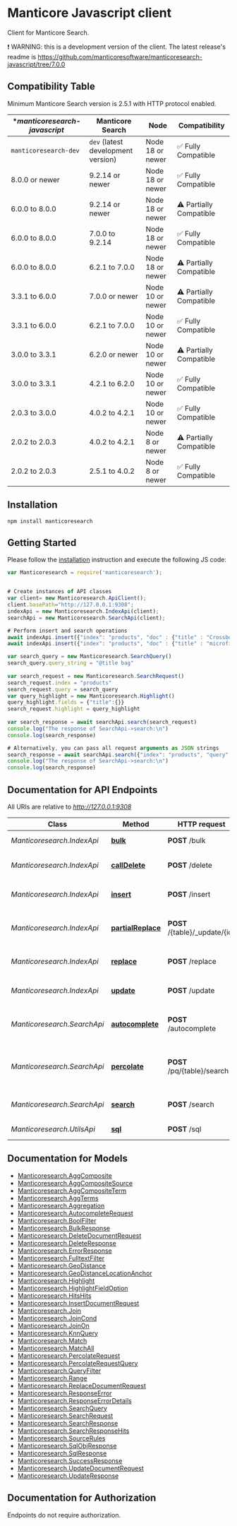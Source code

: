 # Manticore Javascript client

Сlient for Manticore Search.


❗ WARNING: this is a development version of the client. The latest release's readme is https://github.com/manticoresoftware/manticoresearch-javascript/tree/7.0.0

## Compatibility Table

Minimum Manticore Search version is 2.5.1 with HTTP protocol enabled.

| **manticoresearch-javascript*  | **Manticore Search**                | **Node**            | **Compatibility**       |
| ------------------------------ | ----------------------------------- | ------------------- | ------------------------|
| `manticoresearch-dev`          | `dev` (latest development version)  | Node 18 or newer    | ✅ Fully Compatible     |
| 8.0.0 or newer                 | 9.2.14 or newer                     | Node 18 or newer    | ✅ Fully Compatible     |
| 6.0.0 to 8.0.0                 | 9.2.14 or newer                     | Node 18 or newer    | ⚠️ Partially Compatible |
| 6.0.0 to 8.0.0                 | 7.0.0 to 9.2.14                     | Node 18 or newer    | ✅ Fully Compatible     |
| 6.0.0 to 8.0.0                 | 6.2.1 to 7.0.0                      | Node 18 or newer    | ⚠️ Partially Compatible |
| 3.3.1 to 6.0.0                 | 7.0.0 or newer                      | Node 10 or newer    | ⚠️ Partially Compatible |
| 3.3.1 to 6.0.0                 | 6.2.1 to 7.0.0                      | Node 10 or newer    | ✅ Fully Compatible     |
| 3.0.0 to 3.3.1                 | 6.2.0 or newer                      | Node 10 or newer    | ⚠️ Partially Compatible |
| 3.0.0 to 3.3.1                 | 4.2.1 to 6.2.0                      | Node 10 or newer    | ✅ Fully Compatible     |
| 2.0.3 to 3.0.0                 | 4.0.2 to 4.2.1                      | Node 10 or newer    | ✅ Fully Compatible     |
| 2.0.2 to 2.0.3                 | 4.0.2 to 4.2.1                      | Node  8 or newer    | ⚠️ Partially Compatible |
| 2.0.2 to 2.0.3                 | 2.5.1 to 4.0.2                      | Node  8 or newer    | ✅ Fully Compatible     |

## Installation

```shell
npm install manticoresearch
```

## Getting Started

Please follow the [installation](#installation) instruction and execute the following JS code:

```javascript
var Manticoresearch = require('manticoresearch');


# Create instances of API classes
var client= new Manticoresearch.ApiClient();
client.basePath="http://127.0.0.1:9308";
indexApi = new Manticoresearch.IndexApi(client);
searchApi = new Manticoresearch.SearchApi(client);

# Perform insert and search operations
await indexApi.insert({"index": "products", "doc" : {"title" : "Crossbody Bag with Tassel", "price" : 19.85}});
await indexApi.insert({"index": "products", "doc" : {"title" : "microfiber sheet set", "price" : 19.99}});

var search_query = new Manticoresearch.SearchQuery()
search_query.query_string = "@title bag"
      
var search_request = new Manticoresearch.SearchRequest()
search_request.index = "products"
search_request.query = search_query
var query_highlight = new Manticoresearch.Highlight()
query_highlight.fields = {"title":{}}
search_request.highlight = query_highlight
  
var search_response = await searchApi.search(search_request)
console.log("The response of SearchApi->search:\n")    
console.log(search_response)

# Alternatively, you can pass all request arguments as JSON strings
search_response = await searchApi.search({"index": "products", "query": {"query_string": "@title bag"}, "highlight": {"fields": ["title"]}});
console.log("The response of SearchApi->search:\n")    
console.log(search_response)


```

## Documentation for API Endpoints

All URIs are relative to *http://127.0.0.1:9308*

Class | Method | HTTP request | Description
------------ | ------------- | ------------- | -------------
*Manticoresearch.IndexApi* | [**bulk**](docs/IndexApi.md#bulk) | **POST** /bulk | Bulk table operations
*Manticoresearch.IndexApi* | [**callDelete**](docs/IndexApi.md#callDelete) | **POST** /delete | Delete a document in a table
*Manticoresearch.IndexApi* | [**insert**](docs/IndexApi.md#insert) | **POST** /insert | Create a new document in a table
*Manticoresearch.IndexApi* | [**partialReplace**](docs/IndexApi.md#partialReplace) | **POST** /{table}/_update/{id} | Partially replaces a document in a table
*Manticoresearch.IndexApi* | [**replace**](docs/IndexApi.md#replace) | **POST** /replace | Replace new document in a table
*Manticoresearch.IndexApi* | [**update**](docs/IndexApi.md#update) | **POST** /update | Update a document in a table
*Manticoresearch.SearchApi* | [**autocomplete**](docs/SearchApi.md#autocomplete) | **POST** /autocomplete | Performs an autocomplete search on a table
*Manticoresearch.SearchApi* | [**percolate**](docs/SearchApi.md#percolate) | **POST** /pq/{table}/search | Perform reverse search on a percolate table
*Manticoresearch.SearchApi* | [**search**](docs/SearchApi.md#search) | **POST** /search | Performs a search on a table
*Manticoresearch.UtilsApi* | [**sql**](docs/UtilsApi.md#sql) | **POST** /sql | Perform SQL requests


## Documentation for Models

 - [Manticoresearch.AggComposite](docs/AggComposite.md)
 - [Manticoresearch.AggCompositeSource](docs/AggCompositeSource.md)
 - [Manticoresearch.AggCompositeTerm](docs/AggCompositeTerm.md)
 - [Manticoresearch.AggTerms](docs/AggTerms.md)
 - [Manticoresearch.Aggregation](docs/Aggregation.md)
 - [Manticoresearch.AutocompleteRequest](docs/AutocompleteRequest.md)
 - [Manticoresearch.BoolFilter](docs/BoolFilter.md)
 - [Manticoresearch.BulkResponse](docs/BulkResponse.md)
 - [Manticoresearch.DeleteDocumentRequest](docs/DeleteDocumentRequest.md)
 - [Manticoresearch.DeleteResponse](docs/DeleteResponse.md)
 - [Manticoresearch.ErrorResponse](docs/ErrorResponse.md)
 - [Manticoresearch.FulltextFilter](docs/FulltextFilter.md)
 - [Manticoresearch.GeoDistance](docs/GeoDistance.md)
 - [Manticoresearch.GeoDistanceLocationAnchor](docs/GeoDistanceLocationAnchor.md)
 - [Manticoresearch.Highlight](docs/Highlight.md)
 - [Manticoresearch.HighlightFieldOption](docs/HighlightFieldOption.md)
 - [Manticoresearch.HitsHits](docs/HitsHits.md)
 - [Manticoresearch.InsertDocumentRequest](docs/InsertDocumentRequest.md)
 - [Manticoresearch.Join](docs/Join.md)
 - [Manticoresearch.JoinCond](docs/JoinCond.md)
 - [Manticoresearch.JoinOn](docs/JoinOn.md)
 - [Manticoresearch.KnnQuery](docs/KnnQuery.md)
 - [Manticoresearch.Match](docs/Match.md)
 - [Manticoresearch.MatchAll](docs/MatchAll.md)
 - [Manticoresearch.PercolateRequest](docs/PercolateRequest.md)
 - [Manticoresearch.PercolateRequestQuery](docs/PercolateRequestQuery.md)
 - [Manticoresearch.QueryFilter](docs/QueryFilter.md)
 - [Manticoresearch.Range](docs/Range.md)
 - [Manticoresearch.ReplaceDocumentRequest](docs/ReplaceDocumentRequest.md)
 - [Manticoresearch.ResponseError](docs/ResponseError.md)
 - [Manticoresearch.ResponseErrorDetails](docs/ResponseErrorDetails.md)
 - [Manticoresearch.SearchQuery](docs/SearchQuery.md)
 - [Manticoresearch.SearchRequest](docs/SearchRequest.md)
 - [Manticoresearch.SearchResponse](docs/SearchResponse.md)
 - [Manticoresearch.SearchResponseHits](docs/SearchResponseHits.md)
 - [Manticoresearch.SourceRules](docs/SourceRules.md)
 - [Manticoresearch.SqlObjResponse](docs/SqlObjResponse.md)
 - [Manticoresearch.SqlResponse](docs/SqlResponse.md)
 - [Manticoresearch.SuccessResponse](docs/SuccessResponse.md)
 - [Manticoresearch.UpdateDocumentRequest](docs/UpdateDocumentRequest.md)
 - [Manticoresearch.UpdateResponse](docs/UpdateResponse.md)


## Documentation for Authorization

Endpoints do not require authorization.

